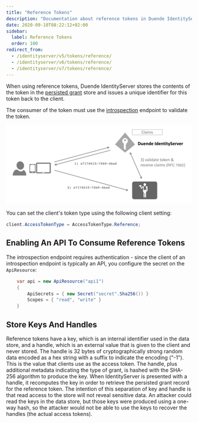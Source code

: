 ```yaml
---
title: "Reference Tokens"
description: "Documentation about reference tokens in Duende IdentityServer, including how they are stored, accessed, and configured for both clients and APIs."
date: 2020-09-10T08:22:12+02:00
sidebar:
  label: Reference Tokens
  order: 100
redirect_from:
  - /identityserver/v5/tokens/reference/
  - /identityserver/v6/tokens/reference/
  - /identityserver/v7/tokens/reference/
---
```


When using reference tokens, Duende IdentityServer stores the contents of the token in
the [persisted grant](/identityserver/data/operational.md#grants) store and issues a unique identifier for this token
back to the client.

The consumer of the token must use the [introspection](/identityserver/reference/endpoints/introspection.md) endpoint to
validate the token.

![reference tokens diagram](images/reference_tokens.png)

You can set the client's token type using the following client setting:

```cs
client.AccessTokenType = AccessTokenType.Reference;
```

## Enabling An API To Consume Reference Tokens

The introspection endpoint requires authentication - since the client of an introspection endpoint is typically an API,
you configure the secret on the `ApiResource`:

```cs
    var api = new ApiResource("api1")
    {
        ApiSecrets = { new Secret("secret".Sha256()) }
        Scopes = { "read", "write" }
    }
```

## Store Keys And Handles

Reference tokens have a key, which is an internal identifier used in the data store, and a handle, which is an external
value that is given to the client and never stored. The handle is 32 bytes of cryptographically strong random data
encoded as a hex string with a suffix to indicate the encoding ("-1"). This is the value that clients use as the access
token. The handle, plus additional metadata indicating the type of grant, is hashed with the SHA-256 algorithm to
produce the key. When IdentityServer is presented with a handle, it recomputes the key in order to retrieve the
persisted grant record for the reference token. The intention of this separation of key and handle is that read access
to the store will not reveal sensitive data. An attacker could read the keys in the data store, but those keys were
produced using a one-way hash, so the attacker would not be able to use the keys to recover the handles (the actual
access tokens). 
